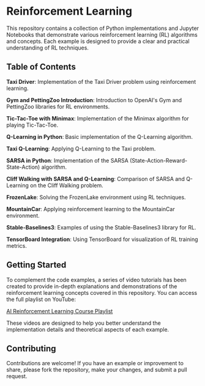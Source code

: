 # Reinforcement Learning

This repository contains a collection of Python implementations and Jupyter Notebooks that demonstrate various reinforcement learning (RL) algorithms and concepts. Each example is designed to provide a clear and practical understanding of RL techniques.

## Table of Contents

**Taxi Driver**: Implementation of the Taxi Driver problem using reinforcement learning.

**Gym and PettingZoo Introduction**: Introduction to OpenAI's Gym and PettingZoo libraries for RL environments.

**Tic-Tac-Toe with Minimax**: Implementation of the Minimax algorithm for playing Tic-Tac-Toe.

**Q-Learning in Python**: Basic implementation of the Q-Learning algorithm.

**Taxi Q-Learning**: Applying Q-Learning to the Taxi problem.

**SARSA in Python**: Implementation of the SARSA (State-Action-Reward-State-Action) algorithm.

**Cliff Walking with SARSA and Q-Learning**: Comparison of SARSA and Q-Learning on the Cliff Walking problem.

**FrozenLake**: Solving the FrozenLake environment using RL techniques.

**MountainCar**: Applying reinforcement learning to the MountainCar environment.

**Stable-Baselines3**: Examples of using the Stable-Baselines3 library for RL.

**TensorBoard Integration**: Using TensorBoard for visualization of RL training metrics.


## Getting Started

To complement the code examples, a series of video tutorials has been created to provide in-depth explanations and demonstrations of the reinforcement learning concepts covered in this repository. You can access the full playlist on YouTube:

[AI Reinforcement Learning Course Playlist](https://www.youtube.com/watch?v=E92UNJ9gMro&list=PL-B9tO3UcsLdm_8ct0I5jG6Ia7W1KmW5Q)

These videos are designed to help you better understand the implementation details and theoretical aspects of each example.

## Contributing

Contributions are welcome! If you have an example or improvement to share, please fork the repository, make your changes, and submit a pull request.
